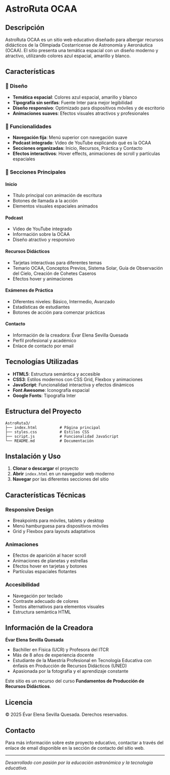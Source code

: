 # AstroRuta OCAA

## Descripción

AstroRuta OCAA es un sitio web educativo diseñado para albergar recursos didácticos de la Olimpiada Costarricense de Astronomía y Aeronáutica (OCAA). El sitio presenta una temática espacial con un diseño moderno y atractivo, utilizando colores azul espacial, amarillo y blanco.

## Características

### 🎨 Diseño
- **Temática espacial**: Colores azul espacial, amarillo y blanco
- **Tipografía sin serifas**: Fuente Inter para mejor legibilidad
- **Diseño responsivo**: Optimizado para dispositivos móviles y de escritorio
- **Animaciones suaves**: Efectos visuales atractivos y profesionales

### 📱 Funcionalidades
- **Navegación fija**: Menú superior con navegación suave
- **Podcast integrado**: Video de YouTube explicando qué es la OCAA
- **Secciones organizadas**: Inicio, Recursos, Práctica y Contacto
- **Efectos interactivos**: Hover effects, animaciones de scroll y partículas espaciales

### 🚀 Secciones Principales

#### Inicio
- Título principal con animación de escritura
- Botones de llamada a la acción
- Elementos visuales espaciales animados

#### Podcast
- Video de YouTube integrado
- Información sobre la OCAA
- Diseño atractivo y responsivo

#### Recursos Didácticos
- Tarjetas interactivas para diferentes temas
- Temario OCAA, Conceptos Previos, Sistema Solar, Guía de Observación del Cielo, Creación de Cohetes Caseros
- Efectos hover y animaciones

#### Exámenes de Práctica
- Diferentes niveles: Básico, Intermedio, Avanzado
- Estadísticas de estudiantes
- Botones de acción para comenzar prácticas

#### Contacto
- Información de la creadora: Évar Elena Sevilla Quesada
- Perfil profesional y académico
- Enlace de contacto por email

## Tecnologías Utilizadas

- **HTML5**: Estructura semántica y accesible
- **CSS3**: Estilos modernos con CSS Grid, Flexbox y animaciones
- **JavaScript**: Funcionalidad interactiva y efectos dinámicos
- **Font Awesome**: Iconografía espacial
- **Google Fonts**: Tipografía Inter

## Estructura del Proyecto

```
AstroRuta3/
├── index.html          # Página principal
├── styles.css          # Estilos CSS
├── script.js           # Funcionalidad JavaScript
└── README.md           # Documentación
```

## Instalación y Uso

1. **Clonar o descargar** el proyecto
2. **Abrir** `index.html` en un navegador web moderno
3. **Navegar** por las diferentes secciones del sitio

## Características Técnicas

### Responsive Design
- Breakpoints para móviles, tablets y desktop
- Menú hamburguesa para dispositivos móviles
- Grid y Flexbox para layouts adaptativos

### Animaciones
- Efectos de aparición al hacer scroll
- Animaciones de planetas y estrellas
- Efectos hover en tarjetas y botones
- Partículas espaciales flotantes

### Accesibilidad
- Navegación por teclado
- Contraste adecuado de colores
- Textos alternativos para elementos visuales
- Estructura semántica HTML

## Información de la Creadora

**Évar Elena Sevilla Quesada**
- Bachiller en Física (UCR) y Profesora del ITCR
- Más de 8 años de experiencia docente
- Estudiante de la Maestría Profesional en Tecnología Educativa con énfasis en Producción de Recursos Didácticos (UNED)
- Apasionada por la fotografía y el aprendizaje constante

Este sitio es un recurso del curso **Fundamentos de Producción de Recursos Didácticos**.

## Licencia

© 2025 Évar Elena Sevilla Quesada. Derechos reservados.

## Contacto

Para más información sobre este proyecto educativo, contactar a través del enlace de email disponible en la sección de contacto del sitio web.

---

*Desarrollado con pasión por la educación astronómica y la tecnología educativa.*
